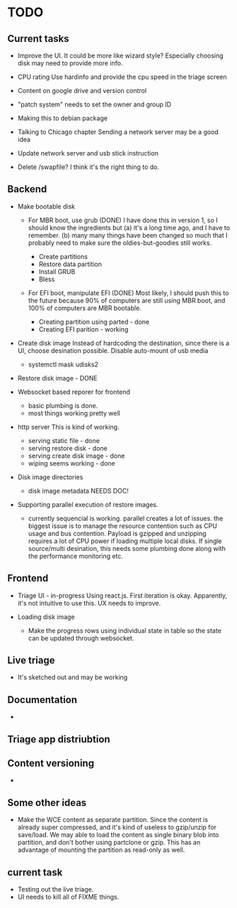 # TODO

## Current tasks

 - Improve the UI.
It could be more like wizard style?
Especially choosing disk may need to provide more info.

 - CPU rating
Use hardinfo and provide the cpu speed in the triage screen

 - Content on google drive and version control
 
 - "patch system" needs to set the owner and group ID
 
 - Making this to debian package

 - Talking to Chicago chapter
Sending a network server may be a good idea

 - Update network server and usb stick instruction

 - Delete /swapfile? I think it's the right thing to do.


## Backend

 - Make bootable disk
   - For MBR boot, use grub (DONE)
     I have done this in version 1, so I should know the ingredients
     but (a) it's a long time ago, and I have to remember. (b) many
     many things have been changed so much that I probably need to
     make sure the oldies-but-goodies still works.
     - Create partitions
     - Restore data partition
     - Install GRUB
     - Bless
     
   - For EFI boot, manipulate EFI (DONE)
     Most likely, I should push this to the future because
     90% of computers are still using MBR boot, and 100% of
     computers are MBR bootable.
     - Creating partition using parted - done
     - Creating EFI parition - working

 - Create disk image
   Instead of hardcoding the destination, since there is a UI,
   choose desination possible.
   Disable auto-mount of usb media
   - systemctl mask udisks2

 - Restore disk image - DONE

 - Websocket based reporer for frontend
   - basic plumbing is done. 
   - most things working pretty well

 - http server 
   This is kind of working.
   - serving static file - done
   - serving restore disk - done
   - serving create disk image - done
   - wiping seems working - done
   
 - Disk image directories
   - disk image metadata NEEDS DOC!

 - Supporting parallel execution of restore images.
   - currently sequencial is working. parallel creates a lot of issues. the biggest issue is to manage the resource contention such as CPU usage and bus contention. Payload is gzipped and unzipping requires a lot of CPU power if loading multiple local disks. If single source/multi desination, this needs some plumbing done along with the performance monitoring etc.
   
   
## Frontend
 - Triage UI - in-progress
   Using react.js. First iteration is okay.
   Apparently, it's not intuitive to use this. UX needs to improve.

 - Loading disk image
   - Make the progress rows using individual state in table so the
     state can be updated through websocket.

## Live triage
 - It's sketched out and may be working
 
## Documentation
 - 
 
## Triage app distriubtion


## Content versioning
 - 


## Some other ideas
 - Make the WCE content as separate partition. Since the content is already super compressed, and it's kind of useless to gzip/unzip for save/load. We may able to load the content as single binary blob into partition, and don't bother using partclone or gzip. This has an advantage of mounting the partition as read-only as well. 

## current task

 - Testing out the live triage.
 - UI needs to kill all of FIXME things.
 
